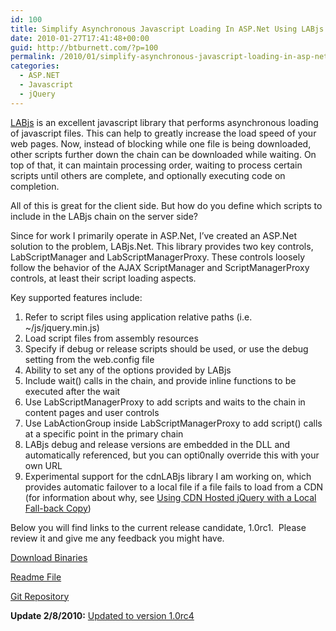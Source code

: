 ```yaml
---
id: 100
title: Simplify Asynchronous Javascript Loading In ASP.Net Using LABjs
date: 2010-01-27T17:41:48+00:00
guid: http://btburnett.com/?p=100
permalink: /2010/01/simplify-asynchronous-javascript-loading-in-asp-net.html
categories:
  - ASP.NET
  - Javascript
  - jQuery
---
```

[LABjs](http://labjs.com) is an excellent javascript library that performs asynchronous loading of javascript files. This can help to greatly increase the load speed of your web pages. Now, instead of blocking while one file is being downloaded, other scripts further down the chain can be downloaded while waiting. On top of that, it can maintain processing order, waiting to process certain scripts until others are complete, and optionally executing code on completion.

All of this is great for the client side. But how do you define which scripts to include in the LABjs chain on the server side?

Since for work I primarily operate in ASP.Net, I&#8217;ve created an ASP.Net solution to the problem, LABjs.Net. This library provides two key controls, LabScriptManager and LabScriptManagerProxy. These controls loosely follow the behavior of the AJAX ScriptManager and ScriptManagerProxy controls, at least their script loading aspects.

Key supported features include:

1. Refer to script files using application relative paths (i.e. ~/js/jquery.min.js)
2. Load script files from assembly resources
3. Specify if debug or release scripts should be used, or use the debug setting from the web.config file
4. Ability to set any of the options provided by LABjs
5. Include wait() calls in the chain, and provide inline functions to be executed after the wait
6. Use LabScriptManagerProxy to add scripts and waits to the chain in content pages and user controls
7. Use LabActionGroup inside LabScriptManagerProxy to add script() calls at a specific point in the primary chain
8. LABjs debug and release versions are embedded in the DLL and automatically referenced, but you can opti0nally override this with your own URL
9. Experimental support for the cdnLABjs library I am working on, which provides automatic failover to a local file if a file fails to load from a CDN (for information about why, see [Using CDN Hosted jQuery with a Local Fall-back Copy](http://bit.ly/8YKQ2f))

Below you will find links to the current release candidate, 1.0rc1.  Please review it and give me any feedback you might have.

[Download Binaries](http://cloud.github.com/downloads/btburnett3/LABjs.Net/LABjs.Net-1.0rc3.zip)

[Readme File](http://github.com/btburnett3/LABjs.Net/raw/master/README)

[Git Repository](http://github.com/btburnett3/LABjs.Net)

**Update 2/8/2010:** [Updated to version 1.0rc4](http://btburnett.com/2010/02/labjs-net-release-candidate-1-0rc4.html)